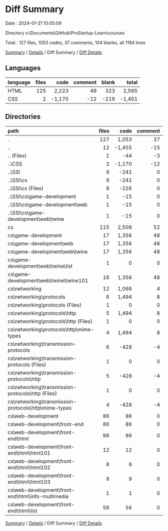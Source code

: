 # Diff Summary

Date : 2024-01-21 10:05:09

Directory s:\\Documents\\GitHub\\ProStartup-Learn\\courses

Total : 127 files,  1053 codes, 37 comments, 104 blanks, all 1194 lines

[Summary](results.md) / [Details](details.md) / Diff Summary / [Diff Details](diff-details.md)

## Languages
| language | files | code | comment | blank | total |
| :--- | ---: | ---: | ---: | ---: | ---: |
| HTML | 125 | 2,223 | 49 | 323 | 2,595 |
| CSS | 2 | -1,170 | -12 | -219 | -1,401 |

## Directories
| path | files | code | comment | blank | total |
| :--- | ---: | ---: | ---: | ---: | ---: |
| . | 127 | 1,053 | 37 | 104 | 1,194 |
| .. | 12 | -1,455 | -15 | -219 | -1,689 |
| .. (Files) | 1 | -44 | -3 | 0 | -47 |
| ..\\CSS | 2 | -1,170 | -12 | -219 | -1,401 |
| ..\\SSI | 9 | -241 | 0 | 0 | -241 |
| ..\\SSI\\cs | 9 | -241 | 0 | 0 | -241 |
| ..\\SSI\\cs (Files) | 8 | -226 | 0 | 0 | -226 |
| ..\\SSI\\cs\\game-development | 1 | -15 | 0 | 0 | -15 |
| ..\\SSI\\cs\\game-development\\web | 1 | -15 | 0 | 0 | -15 |
| ..\\SSI\\cs\\game-development\\web\\twine | 1 | -15 | 0 | 0 | -15 |
| cs | 115 | 2,508 | 52 | 323 | 2,883 |
| cs\\game-development | 17 | 1,356 | 48 | 324 | 1,728 |
| cs\\game-development\\web | 17 | 1,356 | 48 | 324 | 1,728 |
| cs\\game-development\\web\\twine | 17 | 1,356 | 48 | 324 | 1,728 |
| cs\\game-development\\web\\twine\\list | 1 | 0 | 0 | 1 | 1 |
| cs\\game-development\\web\\twine\\twine101 | 16 | 1,356 | 48 | 323 | 1,727 |
| cs\\networking | 12 | 1,066 | 4 | -1 | 1,069 |
| cs\\networking\\protocols | 6 | 1,494 | 8 | 4 | 1,506 |
| cs\\networking\\protocols (Files) | 1 | 0 | 0 | 1 | 1 |
| cs\\networking\\protocols\\http | 5 | 1,494 | 8 | 3 | 1,505 |
| cs\\networking\\protocols\\http (Files) | 1 | 0 | 0 | 1 | 1 |
| cs\\networking\\protocols\\http\\mime-types | 4 | 1,494 | 8 | 2 | 1,504 |
| cs\\networking\\transmission-protocols | 6 | -428 | -4 | -5 | -437 |
| cs\\networking\\transmission-protocols (Files) | 1 | 0 | 0 | -1 | -1 |
| cs\\networking\\transmission-protocols\\http | 5 | -428 | -4 | -4 | -436 |
| cs\\networking\\transmission-protocols\\http (Files) | 1 | 0 | 0 | -1 | -1 |
| cs\\networking\\transmission-protocols\\http\\mime-types | 4 | -428 | -4 | -3 | -435 |
| cs\\web-development | 86 | 86 | 0 | 0 | 86 |
| cs\\web-development\\front-end | 86 | 86 | 0 | 0 | 86 |
| cs\\web-development\\front-end\\html | 86 | 86 | 0 | 0 | 86 |
| cs\\web-development\\front-end\\html\\html101 | 12 | 12 | 0 | 0 | 12 |
| cs\\web-development\\front-end\\html\\html102 | 8 | 8 | 0 | 0 | 8 |
| cs\\web-development\\front-end\\html\\html103 | 9 | 9 | 0 | 0 | 9 |
| cs\\web-development\\front-end\\html\\info-multimedia | 1 | 1 | 0 | 0 | 1 |
| cs\\web-development\\front-end\\html\\list | 56 | 56 | 0 | 0 | 56 |

[Summary](results.md) / [Details](details.md) / Diff Summary / [Diff Details](diff-details.md)